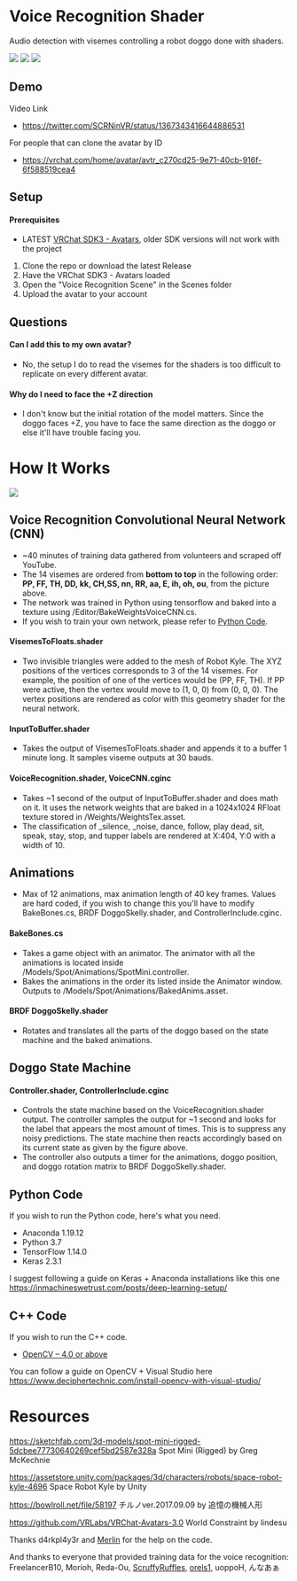 # Voice Recognition Shader
 Audio detection with visemes controlling a robot doggo done with shaders.

<img src="Python/fig.png"/>
<img src="Media/project.png"/>
<img src="Media/ingame1.png"/>

## Demo
Video Link
* https://twitter.com/SCRNinVR/status/1367343416644886531

For people that can clone the avatar by ID
* https://vrchat.com/home/avatar/avtr_c270cd25-9e71-40cb-916f-6f588519cea4

## Setup
#### Prerequisites
* LATEST [VRChat SDK3 - Avatars](https://vrchat.com/home/download), older SDK versions will not work with the project

1. Clone the repo or download the latest Release
2. Have the VRChat SDK3 - Avatars loaded
3. Open the "Voice Recognition Scene" in the Scenes folder
4. Upload the avatar to your account
 
## Questions
#### Can I add this to my own avatar?
* No, the setup I do to read the visemes for the shaders is too difficult to replicate on every different avatar.

#### Why do I need to face the +Z direction
* I don't know but the initial rotation of the model matters. Since the doggo faces +Z, you have to face the same direction as the doggo or else it'll have trouble facing you.

# How It Works
<img src="Media/workings.png"/>

## Voice Recognition Convolutional Neural Network (CNN)
* ~40 minutes of training data gathered from volunteers and scraped off YouTube.
* The 14 visemes are ordered from **bottom to top** in the following order: **PP, FF, TH, DD, kk, CH,SS, nn, RR, aa, E, ih, oh, ou**, from the picture above.
* The network was trained in Python using tensorflow and baked into a texture using /Editor/BakeWeightsVoiceCNN.cs.
* If you wish to train your own network, please refer to [Python Code](##Python-Code).

#### VisemesToFloats.shader
* Two invisible triangles were added to the mesh of Robot Kyle. The XYZ positions of the vertices corresponds to 3 of the 14 visemes. For example, the position of one of the vertices would be (PP, FF, TH). If PP were active, then the vertex would move to (1, 0, 0) from (0, 0, 0). The vertex positions are rendered as color with this geometry shader for the neural network.

#### InputToBuffer.shader
* Takes the output of VisemesToFloats.shader and appends it to a buffer 1 minute long. It samples viseme outputs at 30 bauds.

#### VoiceRecognition.shader, VoiceCNN.cginc
* Takes ~1 second of the output of InputToBuffer.shader and does math on it. It uses the network weights that are baked in a 1024x1024 RFloat texture stored in /Weights/WeightsTex.asset.
* The classification of \_silence, \_noise, dance, follow, play dead, sit, speak, stay, stop, and tupper labels are rendered at X:404, Y:0 with a width of 10.

## Animations
* Max of 12 animations, max animation length of 40 key frames. Values are hard coded, if you wish to change this you'll have to modify BakeBones.cs, BRDF DoggoSkelly.shader, and ControllerInclude.cginc.

#### BakeBones.cs
* Takes a game object with an animator. The animator with all the animations is located inside /Models/Spot/Animations/SpotMini.controller.
* Bakes the animations in the order its listed inside the Animator window. Outputs to /Models/Spot/Animations/BakedAnims.asset.

#### BRDF DoggoSkelly.shader
* Rotates and translates all the parts of the doggo based on the state machine and the baked animations.

## Doggo State Machine

#### Controller.shader, ControllerInclude.cginc
* Controls the state machine based on the VoiceRecognition.shader output. The controller samples the output for ~1 second and looks for the label that appears the most amount of times. This is to suppress any noisy predictions. The state machine then reacts accordingly based on its current state as given by the figure above.
* The controller also outputs a timer for the animations, doggo position, and doggo rotation matrix to BRDF DoggoSkelly.shader.

## Python Code
If you wish to run the Python code, here's what you need.
* Anaconda 1.19.12
* Python 3.7
* TensorFlow 1.14.0
* Keras 2.3.1

I suggest following a guide on Keras + Anaconda installations like this one https://inmachineswetrust.com/posts/deep-learning-setup/

## C++ Code
If you wish to run the C++ code.
* [OpenCV – 4.0 or above](https://opencv.org/releases/)

You can follow a guide on OpenCV + Visual Studio here https://www.deciphertechnic.com/install-opencv-with-visual-studio/

# Resources
https://sketchfab.com/3d-models/spot-mini-rigged-5dcbee77730640269cef5bd2587e328a
Spot Mini (Rigged) by Greg McKechnie

https://assetstore.unity.com/packages/3d/characters/robots/space-robot-kyle-4696
Space Robot Kyle by Unity

https://bowlroll.net/file/58197
チルノver.2017.09.09 by 追憶の機械人形

https://github.com/VRLabs/VRChat-Avatars-3.0
World Constraint by lindesu

Thanks d4rkpl4y3r and [Merlin](https://github.com/MerlinVR) for the help on the code.

And thanks to everyone that provided training data for the voice recognition: FreelancerB10, Morioh, Reda-Ou, [ScruffyRuffles](https://github.com/ScruffyRules), [orels1](https://github.com/orels1), uoppoH, んなあぁ